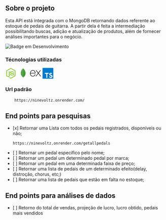 <h2>Sobre o projeto</h2>
Esta API está integrada com o MongoDB retornando dados referente ao estoque 
de pedais de guitarra. A partir dela é feita a intermediação possibilitando 
buscas, adição e atualização de produtos, além de fornecer análises importantes
para o negócio.

![Badge em Desenvolvimento](http://img.shields.io/static/v1?label=STATUS&message=EM%20DESENVOLVIMENTO&color=GREEN&style=for-the-badge)

<h3 color= rgb(45,21,78)>Técnologias utilizadas</h3>
<div align="start">
    <img align="center" alt="Node" height="35" width="35" src="https://raw.githubusercontent.com/devicons/devicon/master/icons/nodejs/nodejs-original.svg"></li>
     <img align="center" alt="Mongo" height="35" width="35" src="https://raw.githubusercontent.com/devicons/devicon/master/icons/mongodb/mongodb-original.svg"></li>
      <img align="center" alt="Express" height="35" width="35" src="https://raw.githubusercontent.com/devicons/devicon/master/icons/express/express-original.svg"></li>
      <img align="center" alt="Ts" height="35" width="35" src="https://raw.githubusercontent.com/devicons/devicon/master/icons/typescript/typescript-plain.svg"></li>
</div>

<div>
  <h3>Url padrão</h3>
  
  ```
      https://ninevoltz.onrender.com/
  ```
</div>

<h2>End points para pesquisas</h2>
<ul>
  <li>
    [x] Retornar uma Lista com todos os pedais registrados, disponíveis ou não;
    
    https://ninevoltz.onrender.com/getallpedals
  </li>
  <li>[ ] Retornar um pedal específico pelo nome;</li>
  <li>[ ] Retornar um pedal um determinado pedal por marca;</li>
  <li>[ ] Retornar um pedal em uma determinada faixa de preço;</li>
  <li>[ ] Retornar uma lista de pedais de um determinado efeito(delay, distroção, chorus, etc;)</li>
  <li>[ ] Retornar uma lista de pedais que estão em falta no estoque;</li>
</ul>

<h2>End points para análises de dados</h2>
<ul>
  <li>[ ] Retorno do total de vendas, projeção de lucro, lucro obtido, pedais mais vendidos</li>
</ul>

